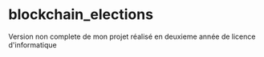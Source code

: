 # blockchain_elections

Version non complete de mon projet réalisé en deuxieme année de licence d'informatique
